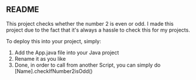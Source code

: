 ## README

This project checks whether the number 2 is even or odd. I made this project due to the fact that it's always a hassle to check this for my projects.

To deploy this into your project, simply:
1. Add the App.java file into your Java project
2. Rename it as you like
3. Done, in order to call from another Script, you can simply do [Name].checkIfNumber2isOdd()
